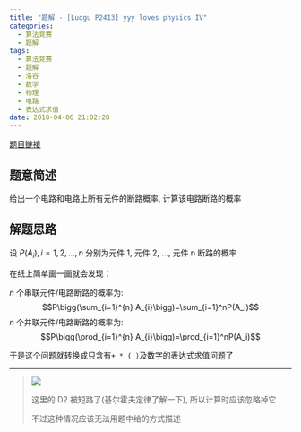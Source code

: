 ```yaml
---
title: "题解 - [Luogu P2413] yyy loves physics IV"
categories:
  - 算法竞赛
  - 题解
tags:
  - 算法竞赛
  - 题解
  - 洛谷
  - 数学
  - 物理
  - 电路
  - 表达式求值
date: 2018-04-06 21:02:28
---
```


[题目链接](https://www.luogu.com.cn/problem/P2413)

<!-- more -->

## 题意简述

给出一个电路和电路上所有元件的断路概率, 计算该电路断路的概率

## 解题思路

设 $P(A_{i}),i=1,2,...,n$ 分别为元件 1, 元件 2, ..., 元件 n 断路的概率

在纸上简单画一画就会发现：

$n$ 个串联元件/电路断路的概率为:
$$P\bigg(\sum_{i=1}^{n} A_{i}\bigg)=\sum_{i=1}^nP(A_i)$$
$n$ 个并联元件/电路断路的概率为:
$$P\bigg(\prod_{i=1}^{n} A_{i}\bigg)=\prod_{i=1}^nP(A_i)$$

于是这个问题就转换成只含有`+ * ( )`及数字的表达式求值问题了

---

> ![](../1.png)
>
> 这里的 D2 被短路了(基尔霍夫定律了解一下), 所以计算时应该忽略掉它
>
> 不过这种情况应该无法用题中给的方式描述
